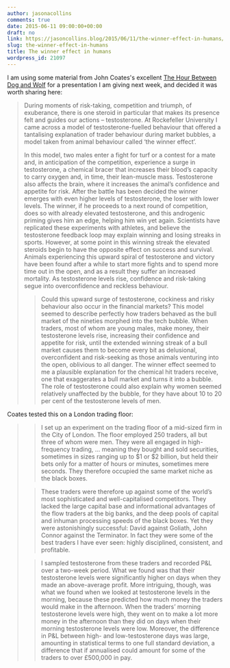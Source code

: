 ```yaml
---
author: jasonacollins
comments: true
date: 2015-06-11 09:00:00+00:00
draft: no
link: https://jasoncollins.blog/2015/06/11/the-winner-effect-in-humans/
slug: the-winner-effect-in-humans
title: The winner effect in humans
wordpress_id: 21097
---
```


I am using some material from John Coates's excellent [The Hour Between Dog and Wolf](https://jasoncollins.blog/2014/09/04/the-biology-of-boom-and-bust/) for a presentation I am giving next week, and decided it was worth sharing here:


<blockquote>During moments of risk-taking, competition and triumph, of exuberance, there is one steroid in particular that makes its presence felt and guides our actions – testosterone. At Rockefeller University I came across a model of testosterone-fuelled behaviour that offered a tantalising explanation of trader behaviour during market bubbles, a model taken from animal behaviour called ‘the winner effect’.

In this model, two males enter a fight for turf or a contest for a mate and, in anticipation of the competition, experience a surge in testosterone, a chemical bracer that increases their blood’s capacity to carry oxygen and, in time, their lean-muscle mass. Testosterone also affects the brain, where it increases the animal’s confidence and appetite for risk. After the battle has been decided the winner emerges with even higher levels of testosterone, the loser with lower levels. The winner, if he proceeds to a next round of competition, does so with already elevated testosterone, and this androgenic priming gives him an edge, helping him win yet again. Scientists have replicated these experiments with athletes, and believe the testosterone feedback loop may explain winning and losing streaks in sports. However, at some point in this winning streak the elevated steroids begin to have the opposite effect on success and survival. Animals experiencing this upward spiral of testosterone and victory have been found after a while to start more fights and to spend more time out in the open, and as a result they suffer an increased mortality. As testosterone levels rise, confidence and risk-taking segue into overconfidence and reckless behaviour.

> 
> Could this upward surge of testosterone, cockiness and risky behaviour also occur in the financial markets? This model seemed to describe perfectly how traders behaved as the bull market of the nineties morphed into the tech bubble. When traders, most of whom are young males, make money, their testosterone levels rise, increasing their confidence and appetite for risk, until the extended winning streak of a bull market causes them to become every bit as delusional, overconfident and risk-seeking as those animals venturing into the open, oblivious to all danger. The winner effect seemed to me a plausible explanation for the chemical hit traders receive, one that exaggerates a bull market and turns it into a bubble. The role of testosterone could also explain why women seemed relatively unaffected by the bubble, for they have about 10 to 20 per cent of the testosterone levels of men.
> 
> 
</blockquote>




Coates tested this on a London trading floor:





<blockquote>

> 
> I set up an experiment on the trading floor of a mid-sized firm in the City of London. The floor employed 250 traders, all but three of whom were men. They were all engaged in high-frequency trading, ... meaning they bought and sold securities, sometimes in sizes ranging up to $1 or $2 billion, but held their bets only for a matter of hours or minutes, sometimes mere seconds. They therefore occupied the same market niche as the black boxes.
> 
> 

> 
> These traders were therefore up against some of the world’s most sophisticated and well-capitalised competitors. They lacked the large capital base and informational advantages of the flow traders at the big banks, and the deep pools of capital and inhuman processing speeds of the black boxes. Yet they were astonishingly successful: David against Goliath, John Connor against the Terminator. In fact they were some of the best traders I have ever seen: highly disciplined, consistent, and profitable.
> 
> 

> 
> I sampled testosterone from these traders and recorded P&L over a two-week period. What we found was that their testosterone levels were significantly higher on days when they made an above-average profit. More intriguing, though, was what we found when we looked at testosterone levels in the morning, because these predicted how much money the traders would make in the afternoon. When the traders’ morning testosterone levels were high, they went on to make a lot more money in the afternoon than they did on days when their morning testosterone levels were low. Moreover, the difference in P&L between high- and low-testosterone days was large, amounting in statistical terms to one full standard deviation, a difference that if annualised could amount for some of the traders to over £500,000 in pay.
> 
> 
</blockquote>
